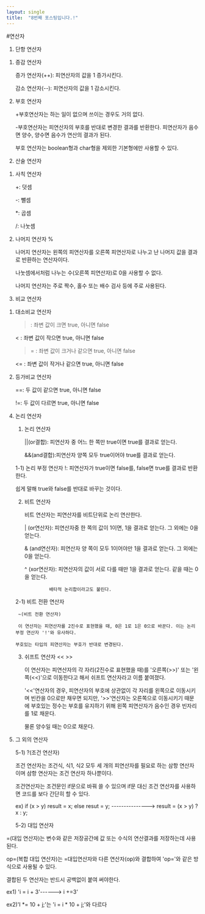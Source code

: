```yaml
---
layout: single
title:  "8번째 포스팅입니다.!"
---
```

#연산자 

1. 단항 연산자

1) 증감 연산자
  
   증가 연산자(++): 피연산자의 값을 1 증가시킨다.
  
   감소 연산자(--): 피연산자의 값을 1 감소시킨다.
2) 부호 연산자

    +부호연산자는 하는 일이 없으며 쓰이는 경우도 거의 없다.

    -부호연산자는 피연산자의 부호를 반대로 변경한 결과를 반환한다. 피연산자가 음수면 양수, 양수면 음수가 연산의 결과가 된다.
  
     부호 연산자는 boolean형과 char형을 제외한 기본형에만 사용할 수 있다.  

2. 산술 연산자

1) 사칙 연산자

   +: 덧셈

   -: 뺄셈

   *: 곱셈

   /: 나눗셈

3) 나머지 연산자 %

   나머지 연산자는 왼쪽의 피연산자를 오른쪽 피연산자로 나누고 난 나머지 값을 결과로 반환하는 연산자이다.

   나눗셈에서처럼 나누는 수(오른쪽 피연산자)로 0을 사용할 수 없다.

   나머지 연산자는 주로 짝수, 홀수 또는 배수 검사 등에 주로 사용된다.

3. 비교 연산자  

1) 대소비교 연산자
   
   > : 좌변 값이 크면 true, 아니면 false
   
   < : 좌변 값이 작으면 true, 아니면 false
   
   >= : 좌변 값이 크거나 같으면 true, 아니면 false
   
   <= : 좌변 값이 작거나 같으면 true, 아니면 false

 2) 등가비교 연산자

    ==: 두 값이 같으면 true, 아니면 false

    !=: 두 값이 다르면 true, 아니면 false

4. 논리 연산자

   1) 논리 연산자
  
      ||(or결합): 피연산자 중 어느 한 쪽만 true이면 true를 결과로 얻는다.

      &&(and결합):피연산자 양쪽 모두 true이어야 true를 결과로 얻는다.

   1-1) 논리 부정 연산자
      !: 피연산자가 true이면 false를, false면 true를 결과로 반환한다.

      쉽게 말해 true와 false를 반대로 바꾸는 것이다.

   2) 비트 연산자

      비트 연산자는 피연산자를 비트단위로 논리 연산한다.
  
      | (or연산자): 피연산자중 한 쪽의 값이 1이면, 1을 결과로 얻는다. 그 외에는 0을 얻는다.

      & (and연산자): 피연산자 양 쪽이 모두 1이어야만 1을 결과로 얻는다. 그 외에는 0을 얻는다.

      ^ (xor연산자): 피연산자의 값이 서로 다를 때만 1을 결과로 얻는다. 같을 때는 0을 얻는다.

                   배타적 논리합이라고도 불린다.

    2-1) 비트 전환 연산자

        ~(비트 전환 연산자)

        이 연산자는 피연산자를 2진수로 표현했을 때, 0은 1로 1은 0으로 바꾼다. 이는 논리부정 연산자 '!'와 유사하다.

       부호있는 타입의 피연산자는 부호가 반대로 변경된다.

   3) 쉬프트 연산자 << >>

      이 연산자는 피연산자의 각 자리(2진수로 표현했을 때)를 '오른쪽(>>)' 또는 '왼쪽(<<)'으로 이동한다고 해서 쉬프트 연산자라고 이름 붙여졌다.

      '<<'연산자의 경우, 피연산자의 부호에 상관없이 각 자리를 왼쪽으로 이동시키며 빈칸을 0으로만 채우면 되지만, '>>'연산자는 오른쪽으로 이동시키기 때문에 부호있는 정수는 부호를 유지하기 위해 왼쪽 피연산자가 음수인 경우 빈자리를 1로 채운다.

      물론 양수일 때는 0으로 채운다.

5. 그 외의 연산자

   5-1) ?(조건 연산자)

   조건 연산자는 조건식, 식1, 식2 모두 세 개의 피연산자를 필요로 하는 삼항 연산자이며 삼항 연산자는 조건 연산자 하나뿐이다.

   조건연산자는 조건문인 if문으로 바꿔 쓸 수 있으며 if문 대신 조건 연산자를 사용하면 코드를 보다 간단히 할 수 있다.

   ex) if (x > y) result = x; else resut = y; ---------------> result = (x > y) ? x : y;

   5-2) 대입 연산자

  =(대입 연산자)는 변수와 같은 저장공간에 값 또는 수식의 연산결과를 저장하는데 사용된다.

  op=(복합 대입 연산자)는 =대입연산자와 다른 연산자(op)와 결합하여 'op='와 같은 방식으로 사용될 수 있다.

  결합된 두 연산자는 반드시 공백없이 붙여 써야한다.
  
  ex1) 'i = i + 3'------> i +=3'

  ex2)'I *= 10 + j;'는 'i = i * 10 + j;'와 다르다
   
